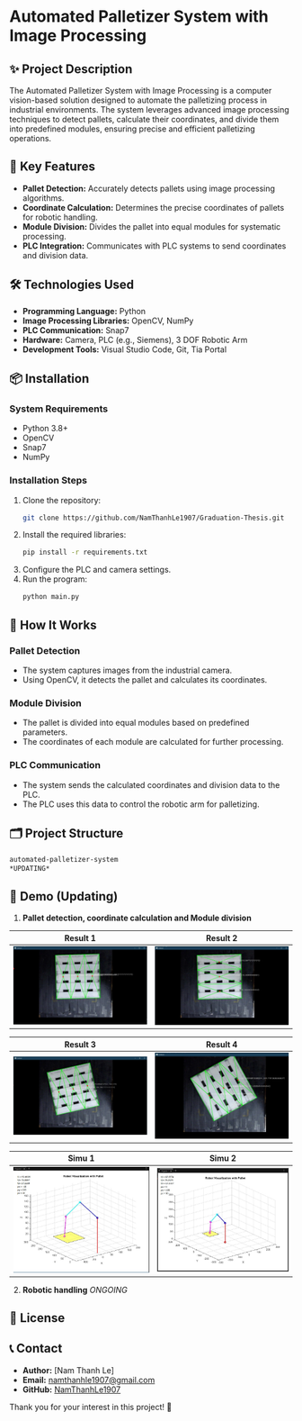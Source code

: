 # Automated Palletizer System with Image Processing

## ✨ Project Description
The Automated Palletizer System with Image Processing is a computer vision-based solution designed to automate the palletizing process in industrial environments. The system leverages advanced image processing techniques to detect pallets, calculate their coordinates, and divide them into predefined modules, ensuring precise and efficient palletizing operations.

## 🔧 Key Features
- **Pallet Detection:** Accurately detects pallets using image processing algorithms.
- **Coordinate Calculation:** Determines the precise coordinates of pallets for robotic handling.
- **Module Division:** Divides the pallet into equal modules for systematic processing.
- **PLC Integration:** Communicates with PLC systems to send coordinates and division data.

## 🛠️ Technologies Used
- **Programming Language:** Python
- **Image Processing Libraries:** OpenCV, NumPy
- **PLC Communication:** Snap7
- **Hardware:** Camera, PLC (e.g., Siemens), 3 DOF Robotic Arm
- **Development Tools:** Visual Studio Code, Git, Tia Portal

## 📦 Installation
### System Requirements
- Python 3.8+
- OpenCV 
- Snap7 
- NumPy


### Installation Steps
1. Clone the repository:
   ```bash
   git clone https://github.com/NamThanhLe1907/Graduation-Thesis.git
   ```
2. Install the required libraries:
   ```bash
   pip install -r requirements.txt
   ```
3. Configure the PLC and camera settings.
4. Run the program:
   ```bash
   python main.py
   ```

## 🚀 How It Works
### Pallet Detection
- The system captures images from the industrial camera.
- Using OpenCV, it detects the pallet and calculates its coordinates.

### Module Division
- The pallet is divided into equal modules based on predefined parameters.
- The coordinates of each module are calculated for further processing.

### PLC Communication
- The system sends the calculated coordinates and division data to the PLC.
- The PLC uses this data to control the robotic arm for palletizing.

## 🗂️ Project Structure
```
automated-palletizer-system
*UPDATING*
```

## 📸 Demo (Updating)
1. **Pallet detection, coordinate calculation and Module division**


| Result 1 | Result 2 |
|----------|----------|
| ![1](result_image/1.jpg) | ![2](result_image/2.jpg) |

| Result 3 | Result 4 |
|----------|----------|
| ![3](result_image/3.jpg) | ![4](result_image/4.jpg) |

| Simu 1 | Simu 2 |
|----------|----------|
| ![1](result_image/simu1.jpg) | ![2](result_image/simu2.jpg) |

2. **Robotic handling**
*ONGOING*

## 📜 License


## 📞 Contact
- **Author:** [Nam Thanh Le]  
- **Email:** namthanhle1907@gmail.com
- **GitHub:** [NamThanhLe1907](https://github.com/NamThanhLe1907)  

Thank you for your interest in this project! 🎉
